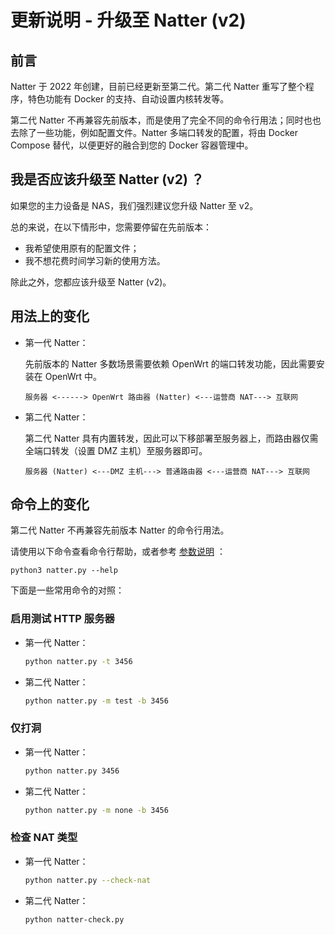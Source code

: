# 更新说明 - 升级至 Natter (v2)


## 前言

Natter 于 2022 年创建，目前已经更新至第二代。第二代 Natter 重写了整个程序，特色功能有 Docker 的支持、自动设置内核转发等。

第二代 Natter 不再兼容先前版本，而是使用了完全不同的命令行用法；同时也也去除了一些功能，例如配置文件。Natter 多端口转发的配置，将由 Docker Compose 替代，以便更好的融合到您的 Docker 容器管理中。


## 我是否应该升级至 Natter (v2) ？

如果您的主力设备是 NAS，我们强烈建议您升级 Natter 至 v2。

总的来说，在以下情形中，您需要停留在先前版本：

- 我希望使用原有的配置文件；
- 我不想花费时间学习新的使用方法。

除此之外，您都应该升级至 Natter (v2)。


## 用法上的变化

- 第一代 Natter：

    先前版本的 Natter 多数场景需要依赖 OpenWrt 的端口转发功能，因此需要安装在 OpenWrt 中。

    ```
    服务器 <------> OpenWrt 路由器 (Natter) <---运营商 NAT---> 互联网
    ```

- 第二代 Natter：

    第二代 Natter 具有内置转发，因此可以下移部署至服务器上，而路由器仅需全端口转发（设置 DMZ 主机）至服务器即可。
  
    ```
    服务器 (Natter) <---DMZ 主机---> 普通路由器 <---运营商 NAT---> 互联网
    ```


## 命令上的变化

第二代 Natter 不再兼容先前版本 Natter 的命令行用法。

请使用以下命令查看命令行帮助，或者参考 [参数说明](../docs/usage.md) ：

```
python3 natter.py --help
```

下面是一些常用命令的对照：

### 启用测试 HTTP 服务器

 - 第一代 Natter：

    ```bash
    python natter.py -t 3456
    ```

 - 第二代 Natter：

    ```bash
    python natter.py -m test -b 3456
    ```

### 仅打洞

 - 第一代 Natter：

    ```bash
    python natter.py 3456
    ```

 - 第二代 Natter：

    ```bash
    python natter.py -m none -b 3456
    ```

### 检查 NAT 类型

 - 第一代 Natter：

    ```bash
    python natter.py --check-nat
    ```

 - 第二代 Natter：

    ```bash
    python natter-check.py
    ```

